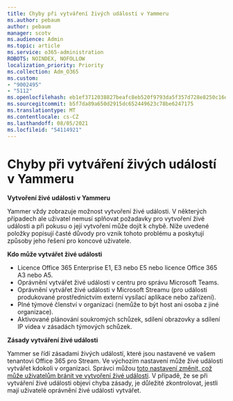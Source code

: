 ```yaml
---
title: Chyby při vytváření živých událostí v Yammeru
ms.author: pebaum
author: pebaum
manager: scotv
ms.audience: Admin
ms.topic: article
ms.service: o365-administration
ROBOTS: NOINDEX, NOFOLLOW
localization_priority: Priority
ms.collection: Adm_O365
ms.custom:
- "9002495"
- "5112"
ms.openlocfilehash: eb1ef3712038827beafc8eb520f9793da5f357d728e8250c16d88a99b8b5fe20
ms.sourcegitcommit: b5f7da89a650d2915dc652449623c78be6247175
ms.translationtype: MT
ms.contentlocale: cs-CZ
ms.lasthandoff: 08/05/2021
ms.locfileid: "54114921"
---
```

# <a name="live-events-in-yammer-creation-errors"></a>Chyby při vytváření živých událostí v Yammeru

**Vytvoření živé události v Yammeru**

Yammer vždy zobrazuje možnost vytvoření živé události. V některých případech ale uživatel nemusí splňovat požadavky pro vytvoření živé události a při pokusu o její vytvoření může dojít k chybě. Níže uvedené položky popisují časté důvody pro vznik tohoto problému a poskytují způsoby jeho řešení pro koncové uživatele.

**Kdo může vytvářet živé události**
- Licence Office 365 Enterprise E1, E3 nebo E5 nebo licence Office 365 A3 nebo A5.
- Oprávnění vytvářet živé události v centru pro správu Microsoft Teams.
- Oprávnění vytvářet živé události v Microsoft Streamu (pro události produkované prostřednictvím externí vysílací aplikace nebo zařízení).
- Plné týmové členství v organizaci (nemůže to být host ani osoba z jiné organizace).
- Aktivované plánování soukromých schůzek, sdílení obrazovky a sdílení IP videa v zásadách týmových schůzek.

**Zásady vytváření živé události**

Yammer se řídí zásadami živých událostí, které jsou nastavené ve vašem tenantovi Office 365 pro Stream. Ve výchozím nastavení může živé události vytvářet kdokoli v organizaci. Správci můžou [toto nastavení změnit, což může uživatelům bránit ve vytvoření živé události](https://docs.microsoft.com/stream/live-event-administration#enabling-and-restricting-users-to-creating). V případě, že se při vytváření živé události objeví chyba zásady, je důležité zkontrolovat, jestli mají uživatelé oprávnění živé události vytvářet.
